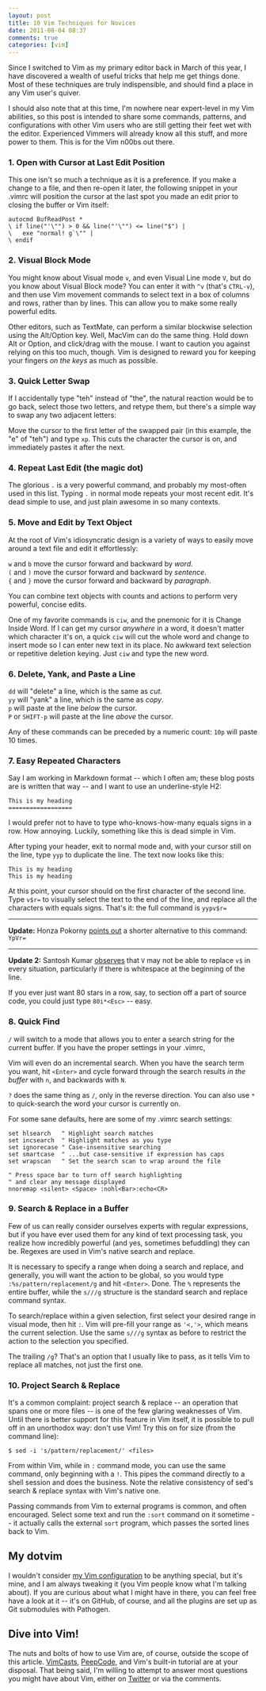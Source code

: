 ```yaml
---
layout: post
title: 10 Vim Techniques for Novices
date: 2011-08-04 08:37
comments: true
categories: [vim]
---
```


Since I switched to Vim as my primary editor back in March of this year,
I have discovered a wealth of useful tricks that help me get things
done. Most of these techniques are truly indispensible, and should find
a place in any Vim user's quiver.

I should also note that at this time, I'm nowhere near expert-level in
my Vim abilities, so this post is intended to share some commands,
patterns, and configurations with other Vim users who are still getting
their feet wet with the editor. Experienced Vimmers will already know
all this stuff, and more power to them. This is for the Vim n00bs out
there.

### 1. Open with Cursor at Last Edit Position

This one isn't so much a technique as it is a preference. If you make a
change to a file, and then re-open it later, the following snippet in
your .vimrc will position the cursor at the last spot you made an edit
prior to closing the buffer or Vim itself:

    autocmd BufReadPost *
    \ if line("'\"") > 0 && line("'\"") <= line("$") |
    \   exe "normal! g`\"" |
    \ endif

<!-- " -->

### 2. Visual Block Mode

You might know about Visual mode `` v ``, and even Visual Line mode `` V ``,
but do you know about Visual Block mode? You can enter it with `^v`
(that's `CTRL-v`), and then use Vim movement commands to select text
in a box of columns and rows, rather than by lines. This can allow you
to make some really powerful edits.

Other editors, such as TextMate, can perform a similar blockwise
selection using the Alt/Option key. Well, MacVim can do the same thing.
Hold down Alt or Option, and click/drag with the mouse. I want to
caution you against relying on this too much, though. Vim is designed to
reward you for keeping your fingers *on the keys* as much as possible.

### 3. Quick Letter Swap

If I accidentally type "teh" instead of "the", the natural reaction
would be to go back, select those two letters, and retype them, but
there's a simple way to swap any two adjacent letters:

Move the cursor to the first letter of the swapped pair (in this
example, the "e" of "teh") and type `xp`. This cuts the character the
cursor is on, and immediately pastes it after the next.

### 4. Repeat Last Edit (the magic dot)

The glorious `` . `` is a very powerful command, and probably my
most-often used in this list. Typing `` . `` in normal mode repeats your
most recent edit. It's dead simple to use, and just plain awesome in so
many contexts.

### 5. Move and Edit by Text Object

At the root of Vim's idiosyncratic design is a variety of ways to easily
move around a text file and edit it effortlessly:

`` w `` and `` b `` move the cursor forward and backward by *word*.    
`` ( `` and `` ) `` move the cursor forward and backward by *sentence*.    
`` { `` and `` } `` move the cursor forward and backward by *paragraph*.

You can combine text objects with counts and actions to perform very
powerful, concise edits.

One of my favorite commands is `ciw`, and the pnemonic for it is Change
Inside Word. If I can get my cursor *anywhere* in a word, it doesn't
matter which character it's on, a quick `ciw` will cut the whole word
and change to insert mode so I can enter new text in its place. No
awkward text selection or repetitive deletion keying. Just `ciw` and
type the new word.

### 6. Delete, Yank, and Paste a Line

`` dd `` will "delete" a line, which is the same as *cut*.    
`` yy `` will "yank" a line, which is the same as *copy*.    
`` p `` will paste at the line *below* the cursor.    
`` P `` or `SHIFT-p` will paste at the line *above* the cursor.

Any of these commands can be preceded by a numeric count: `10p` will
paste 10 times.

### 7. Easy Repeated Characters

Say I am working in Markdown format -- which I often am; these blog posts
are is written that way -- and I want to use an underline-style H2:

    This is my heading
    ==================

I would prefer not to have to type who-knows-how-many equals signs in a
row. How annoying. Luckily, something like this is dead simple in Vim.

After typing your header, exit to normal mode and, with your cursor
still on the line, type `yyp` to duplicate the line. The text now looks
like this:

    This is my heading
    This is my heading

At this point, your cursor should on the first character of the second
line. Type `v$r=` to visually select the text to the end of the line,
and replace all the characters with equals signs. That's it: the full
command is `yypv$r=`

---

**Update:** Honza Pokorny [points out](http://stephentudor.com/blog/2011/08/04/10-vim-techniques-for-novices#comment-277354134)
a shorter alternative to this command: `YpVr=`

---

**Update 2:** Santosh Kumar [observes](http://stephentudor.com/blog/2011/08/04/10-vim-techniques-for-novices#comment-277459396)
that `` V `` may not be able to replace `` v$ `` in every situation,
particularly if there is whitespace at the beginning of the line.

If you ever just want 80 stars in a row, say, to section off a part of
source code, you could just type `80i*<Esc>` -- easy.

### 8. Quick Find

`` / `` will switch to a mode that allows you to enter a search string
for the current buffer. If you have the proper settings in your .vimrc,

Vim will even do an incremental search. When you have the search term
you want, hit `<Enter>` and cycle forward through the search results *in
the buffer* with `` n ``, and backwards with `` N ``.

`` ? `` does the same thing as `` / ``, only in the reverse direction.
You can also use `` * `` to quick-search the word your cursor is
currently on.

For some sane defaults, here are some of my .vimrc search settings:

    set hlsearch   " Highlight search matches
    set incsearch  " Highlight matches as you type
    set ignorecase " Case-insensitive searching
    set smartcase  " ...but case-sensitive if expression has caps
    set wrapscan   " Set the search scan to wrap around the file

    " Press space bar to turn off search highlighting
    " and clear any message displayed
    nnoremap <silent> <Space> :nohl<Bar>:echo<CR>

### 9. Search &amp; Replace in a Buffer

Few of us can really consider ourselves experts with regular
expressions, but if you have ever used them for any kind of text
processing task, you realize how incredibly powerful (and yes, sometimes
befuddling) they can be. Regexes are used in Vim's native search and
replace.

It is necessary to specify a range when doing a search and replace, and
generally, you will want the action to be global, so you would type
`:%s/pattern/replacement/g` and hit `<Enter>`. Done. The `` % ``
represents the entire buffer, while the `s///g` structure is the
standard search and replace command syntax.

To search/replace within a given selection, first select your desired
range in visual mode, then hit `` : ``. Vim will pre-fill your range as
`'<,'>`, which means the current selection. Use the same `s///g`
syntax as before to restrict the action to the selection you specified.

The trailing `` /g ``? That's an option that I usually like to pass, as it
tells Vim to replace all matches, not just the first one.

### 10. Project Search &amp; Replace

It's a common complaint: project search &amp; replace -- an operation
that spans one or more files -- is one of the few glaring weaknesses of
Vim. Until there is better support for this feature in Vim itself, it is
possible to pull off in an unorthodox way: don't use Vim! Try this on
for size (from the command line):

    $ sed -i 's/pattern/replacement/' <files>

From within Vim, while in `` : `` command mode, you can use the same
command, only beginning with a `` ! ``. This pipes the command directly
to a shell session and does the business. Note the relative consistency
of sed's search &amp; replace syntax with Vim's native one.

Passing commands from Vim to external programs is common, and often
encouraged. Select some text and run the `:sort` command on it sometime
-- it actually calls the external `sort` program, which passes the
sorted lines back to Vim.

## My dotvim

I wouldn't consider [my Vim configuration](http://github.com/smt/dotvim)
to be anything special, but it's mine, and I am always tweaking it (you
Vim people know what I'm talking about). If you are curious about what I
might have in there, you can feel free have a look at it -- it's on
GitHub, of course, and all the plugins are set up as Git submodules with
Pathogen.

## Dive into Vim!

The nuts and bolts of how to use Vim are, of course, outside the scope
of this article. [VimCasts](http://vimcasts.org), [PeepCode](http://peepcode.com/products/smash-into-vim-i),
and Vim's built-in tutorial are at your disposal. That being said, I'm
willing to attempt to answer most questions you might have about Vim,
either on [Twitter](http://twitter.com/tudorstudio) or via the comments.
